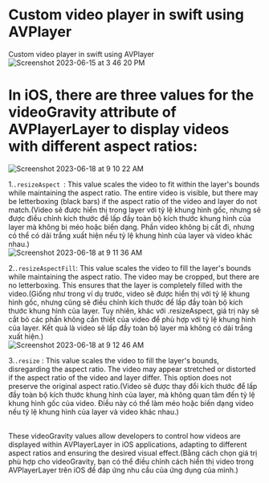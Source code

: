 # Custom video player in swift using AVPlayer
Custom video player in swift using AVPlayer
![Screenshot 2023-06-15 at 3 46 20 PM](https://github.com/Experimenters1/CustomvideoplayerinswiftusingAVPlayer/assets/64000769/1e249da8-a07c-49b1-a6dd-2db457036284)<br>
# In iOS, there are three values for the videoGravity attribute of AVPlayerLayer to display videos with different aspect ratios: <br>
![Screenshot 2023-06-18 at 9 10 22 AM](https://github.com/Experimenters1/Custom_video_player_in_swift_using_AVPlayer/assets/64000769/b885ca1c-8bdf-404b-b25e-ac6572972cc3)<br>

1.`.resizeAspect `: This value scales the video to fit within the layer's bounds while maintaining the aspect ratio. The entire video is visible, but there may be letterboxing (black bars) if the aspect ratio of the video and layer do not match.(Video sẽ được hiển thị trong layer với tỷ lệ khung hình gốc, nhưng sẽ được điều chỉnh kích thước để lấp đầy toàn bộ kích thước khung hình của layer mà không bị méo hoặc biến dạng. Phần video không bị cắt đi, nhưng có thể có dải trắng xuất hiện nếu tỷ lệ khung hình của layer và video khác nhau.)<br>
![Screenshot 2023-06-18 at 9 11 36 AM](https://github.com/Experimenters1/Custom_video_player_in_swift_using_AVPlayer/assets/64000769/34e7b78f-df9a-4157-a7db-c250735fbde3)<br>

2.`.resizeAspectFill`: This value scales the video to fill the layer's bounds while maintaining the aspect ratio. The video may be cropped, but there are no letterboxing. This ensures that the layer is completely filled with the video.(Giống như trong ví dụ trước, video sẽ được hiển thị với tỷ lệ khung hình gốc, nhưng cũng sẽ điều chỉnh kích thước để lấp đầy toàn bộ kích thước khung hình của layer. Tuy nhiên, khác với .resizeAspect, giá trị này sẽ cắt bỏ các phần không cần thiết của video để phù hợp với tỷ lệ khung hình của layer. Kết quả là video sẽ lấp đầy toàn bộ layer mà không có dải trắng xuất hiện.)<br>
![Screenshot 2023-06-18 at 9 12 46 AM](https://github.com/Experimenters1/Custom_video_player_in_swift_using_AVPlayer/assets/64000769/f3470483-51db-4fde-849b-4cfbd80a30ed)<br>

3.`.resize` : This value scales the video to fill the layer's bounds, disregarding the aspect ratio. The video may appear stretched or distorted if the aspect ratio of the video and layer differ. This option does not preserve the original aspect ratio.(Video sẽ được thay đổi kích thước để lấp đầy toàn bộ kích thước khung hình của layer, mà không quan tâm đến tỷ lệ khung hình gốc của video. Điều này có thể làm méo hoặc biến dạng video nếu tỷ lệ khung hình của layer và video khác nhau.)<br><br>

These videoGravity values allow developers to control how videos are displayed within AVPlayerLayer in iOS applications, adapting to different aspect ratios and ensuring the desired visual effect.(Bằng cách chọn giá trị phù hợp cho videoGravity, bạn có thể điều chỉnh cách hiển thị video trong AVPlayerLayer trên iOS để đáp ứng nhu cầu của ứng dụng của mình.)<br>

